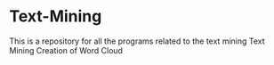 # Text-Mining
This is a repository for all the programs related to the text mining
Text Mining 
Creation of Word Cloud
